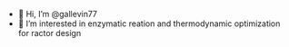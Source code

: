 - 👋 Hi, I’m @gallevin77
- 👀 I’m interested in enzymatic reation and thermodynamic optimization for ractor design


<!---
gallevin77/gallevin77 is a ✨ special ✨ repository because its `README.md` (this file) appears on your GitHub profile.
You can click the Preview link to take a look at your changes.
--->
